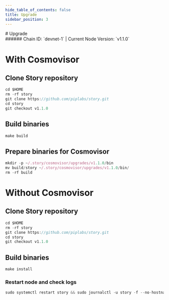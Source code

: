 ```yaml
---
hide_table_of_contents: false
title: Upgrade
sidebar_position: 3
---
```


<div class="h1-with-icon icon-story">
# Upgrade
</div>
###### Chain ID: `devnet-1` | Current Node Version: `v1.1.0`

# With Cosmovisor
## Clone Story repository
```js
cd $HOME
rm -rf story
git clone https://github.com/piplabs/story.git
cd story
git checkout v1.1.0
 ```

## Build binaries
```js
make build
 ```

## Prepare binaries for Cosmovisor
```js
mkdir -p ~/.story/cosmovisor/upgrades/v1.1.0/bin
mv build/story ~/.story/cosmovisor/upgrades/v1.1.0/bin/
rm -rf build
```

# Without Cosmovisor
## Clone Story repository
```js
cd $HOME
rm -rf story
git clone https://github.com/piplabs/story.git
cd story
git checkout v1.1.0
 ```

## Build binaries
```js
make install
 ```

### Restart node and check logs
```js
sudo systemctl restart story && sudo journalctl -u story -f --no-hostname -o cat
```